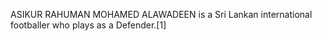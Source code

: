 ASIKUR RAHUMAN MOHAMED ALAWADEEN is a Sri Lankan international footballer who plays as a Defender.[1]
